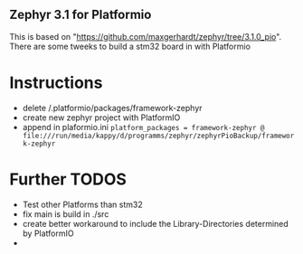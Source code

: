 ## Zephyr 3.1 for Platformio 

This is based on "https://github.com/maxgerhardt/zephyr/tree/3.1.0_pio".
There are some tweeks to build a stm32 board in with Platformio

# Instructions 

 - delete <UserDirectory>/.platformio/packages/framework-zephyr
 - create new zephyr project with PlatformIO
 - append in plaformio.ini ```
platform_packages =
    framework-zephyr @ file:///run/media/kappy/d/programms/zephyr/zephyrPioBackup/framework-zephyr ```

# Further TODOS

- Test other Platforms than stm32
- fix main is build in ./src
- create better workaround to include the Library-Directories determined by PlatformIO
- 

